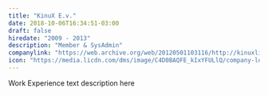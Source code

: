 ```yaml
---
title: "KinuX E.v."
date: 2018-10-06T16:34:51-03:00
draft: false
hiredate: "2009 - 2013"
description: "Member & SysAdmin"
companylink: "https://web.archive.org/web/20120501103116/http://kinuxlinux.org:80/"
icon: "https://media.licdn.com/dms/image/C4D0BAQFE_kIxYFULlQ/company-logo_200_200/0?e=1545868800&v=beta&t=xDv7m_M9PJN7zH46bHiX-gIWgoI8h5dn8RThTLIoIYo"
---
```


Work Experience text description here

